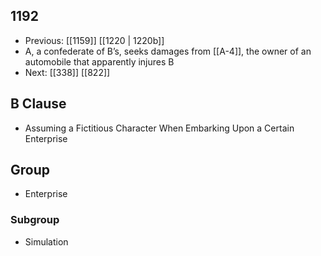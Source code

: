 ## 1192
- Previous: [[1159]] [[1220 | 1220b]] 
- A, a confederate of B’s, seeks damages from [[A-4]], the owner of an automobile that apparently injures B
- Next: [[338]] [[822]] 

## B Clause
- Assuming a Fictitious Character When Embarking  Upon a Certain Enterprise

## Group
- Enterprise

### Subgroup
- Simulation

